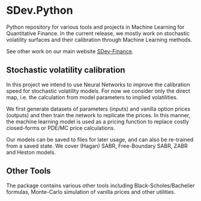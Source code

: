 # SDev.Python

Python repository for various tools and projects in Machine Learning for Quantitative Finance. In the current release,
we mostly work on stochastic volatility surfaces and their calibration through Machine Learning methods.

See other work on our main website [SDev-Finance](http://sdev-finance.com/).

## Stochastic volatility calibration

In this project we intend to use Neural Networks to improve the calibration speed for stochastic volatility models. For now
we consider only the direct map, i.e. the calculation from model parameters to implied volatilities.

We first generate datasets of parameters (inputs) and vanilla option prices (outputs) and then train the network to replicate the prices.
In this manner, the machine learning model is used as a pricing function to replace costly closed-forms or PDE/MC price calculations.

Our models can be saved to files for later usage, and can also be re-trained from a saved state. We cover (Hagan) SABR, Free-Boundary
SABR, ZABR and Heston models.


## Other Tools

The package contains various other tools including Black-Scholes/Bachelier formulas, Monte-Carlo simulation of vanilla prices and 
other utilities.